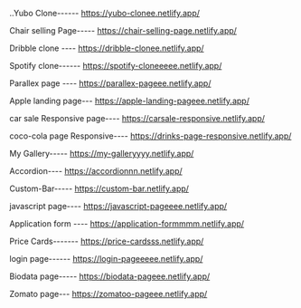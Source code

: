 ..Yubo Clone------ https://yubo-clonee.netlify.app/

Chair selling Page----- https://chair-selling-page.netlify.app/

Dribble clone ---- https://dribble-clonee.netlify.app/

Spotify clone------ https://spotify-cloneeeee.netlify.app/

Parallex page ---- https://parallex-pageee.netlify.app/




Apple landing page--- https://apple-landing-pageee.netlify.app/

car sale Responsive page---- https://carsale-responsive.netlify.app/

coco-cola page Responsive---- https://drinks-page-responsive.netlify.app/

My Gallery----- https://my-galleryyyy.netlify.app/




Accordion----  https://accordionnn.netlify.app/

Custom-Bar----- https://custom-bar.netlify.app/

javascript page---- https://javascript-pageeee.netlify.app/

Application form ---- https://application-formmmm.netlify.app/



Price Cards------- https://price-cardsss.netlify.app/

login page------ https://login-pageeeee.netlify.app/

Biodata page----- https://biodata-pageee.netlify.app/

Zomato page--- https://zomatoo-pageee.netlify.app/


